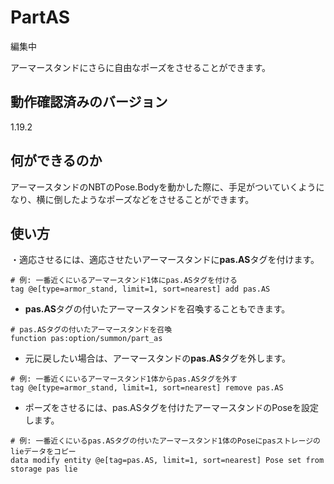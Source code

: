 # PartAS
編集中

アーマースタンドにさらに自由なポーズをさせることができます。

## 動作確認済みのバージョン

1.19.2

## 何ができるのか

アーマースタンドのNBTのPose.Bodyを動かした際に、手足がついていくようになり、横に倒したようなポーズなどをさせることができます。

## 使い方

・適応させるには、適応させたいアーマースタンドに**pas.AS**タグを付けます。
```mcfunction
# 例: 一番近くにいるアーマースタンド1体にpas.ASタグを付ける
tag @e[type=armor_stand, limit=1, sort=nearest] add pas.AS
```

- **pas.AS**タグの付いたアーマースタンドを召喚することもできます。
```mcfunction
# pas.ASタグの付いたアーマースタンドを召喚
function pas:option/summon/part_as
```

- 元に戻したい場合は、アーマースタンドの**pas.AS**タグを外します。
```mcfunction
# 例: 一番近くにいるアーマースタンド1体からpas.ASタグを外す
tag @e[type=armor_stand, limit=1, sort=nearest] remove pas.AS
```

- ポーズをさせるには、pas.ASタグを付けたアーマースタンドのPoseを設定します。
```mcfunction
# 例: 一番近くにいるpas.ASタグの付いたアーマースタンド1体のPoseにpasストレージのlieデータをコピー
data modify entity @e[tag=pas.AS, limit=1, sort=nearest] Pose set from storage pas lie
```
